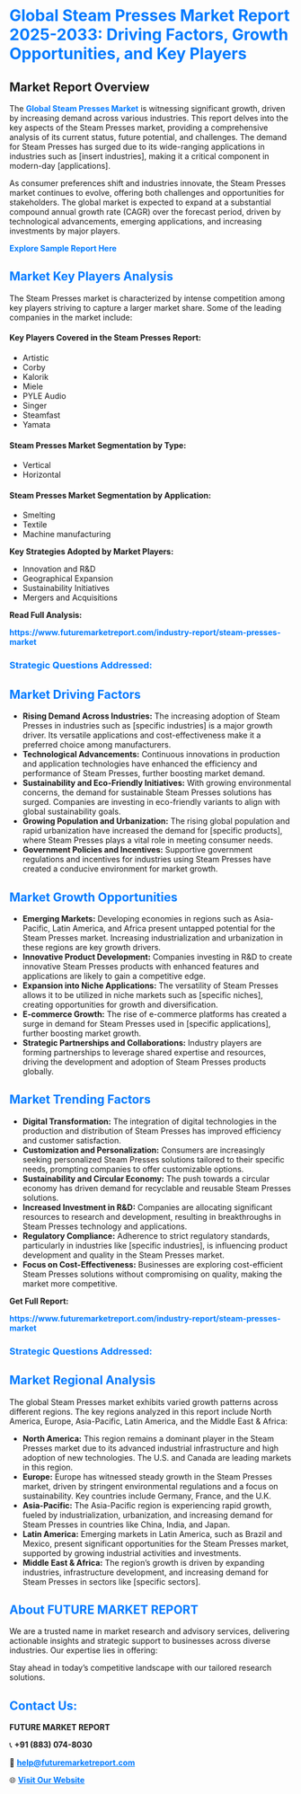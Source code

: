 <h1 style="color: #007BFF;">Global Steam Presses Market Report 2025-2033: Driving Factors, Growth Opportunities, and Key Players</h1>

<section id="overview">
<h2>Market Report Overview</h2>
<p>The <a href="https://www.futuremarketreport.com/industry-report/steam-presses-market" style="color: #007BFF; text-decoration: none;"><strong>Global Steam Presses Market</strong></a> is witnessing significant growth, driven by increasing demand across various industries. This report delves into the key aspects of the Steam Presses market, providing a comprehensive analysis of its current status, future potential, and challenges. The demand for Steam Presses has surged due to its wide-ranging applications in industries such as [insert industries], making it a critical component in modern-day [applications].</p>
<p>As consumer preferences shift and industries innovate, the Steam Presses market continues to evolve, offering both challenges and opportunities for stakeholders. The global market is expected to expand at a substantial compound annual growth rate (CAGR) over the forecast period, driven by technological advancements, emerging applications, and increasing investments by major players.</p>
</section>

<section id="overview">
<p><a href="https://www.futuremarketreport.com/request-sample/reportId=105810" style="color: #007BFF; text-decoration: none;"><strong>Explore Sample Report Here</strong></a></p>
</section>

<section id="key-players">
<h2 style="color: #007BFF;">Market Key Players Analysis</h2>
<p>The Steam Presses market is characterized by intense competition among key players striving to capture a larger market share. Some of the leading companies in the market include:</p>
<h4>Key Players Covered in the Steam Presses Report:</h4>
<ul><li>Artistic</li><li>Corby</li><li>Kalorik</li><li>Miele</li><li>PYLE Audio</li><li>Singer</li><li>Steamfast</li><li>Yamata</li></ul>
<h4>Steam Presses Market Segmentation by Type:</h4>
<ul><li>Vertical</li><li>Horizontal</li></ul>

<h4>Steam Presses Market Segmentation by Application:</h4>
<ul><li>Smelting</li><li>Textile</li><li>Machine manufacturing</li></ul>
<p><strong>Key Strategies Adopted by Market Players:</strong></p>
<ul>
<li>Innovation and R&D</li>
<li>Geographical Expansion</li>
<li>Sustainability Initiatives</li>
<li>Mergers and Acquisitions</li>
</ul>
</section>

<section>
<p><strong>Read Full Analysis: </strong></p><a href="https://www.futuremarketreport.com/industry-report/steam-presses-market" style="color: #007BFF; text-decoration: none;"><strong>https://www.futuremarketreport.com/industry-report/steam-presses-market</strong></a>
<h3 style="color: #007BFF;">Strategic Questions Addressed:</h3>
</section>

<section id="driving-factors">
<h2 style="color: #007BFF;">Market Driving Factors</h2>
<ul>
<li><strong>Rising Demand Across Industries:</strong> The increasing adoption of Steam Presses in industries such as [specific industries] is a major growth driver. Its versatile applications and cost-effectiveness make it a preferred choice among manufacturers.</li>
<li><strong>Technological Advancements:</strong> Continuous innovations in production and application technologies have enhanced the efficiency and performance of Steam Presses, further boosting market demand.</li>
<li><strong>Sustainability and Eco-Friendly Initiatives:</strong> With growing environmental concerns, the demand for sustainable Steam Presses solutions has surged. Companies are investing in eco-friendly variants to align with global sustainability goals.</li>
<li><strong>Growing Population and Urbanization:</strong> The rising global population and rapid urbanization have increased the demand for [specific products], where Steam Presses plays a vital role in meeting consumer needs.</li>
<li><strong>Government Policies and Incentives:</strong> Supportive government regulations and incentives for industries using Steam Presses have created a conducive environment for market growth.</li>
</ul>
</section>

<section id="growth-opportunities">
<h2 style="color: #007BFF;">Market Growth Opportunities</h2>
<ul>
<li><strong>Emerging Markets:</strong> Developing economies in regions such as Asia-Pacific, Latin America, and Africa present untapped potential for the Steam Presses market. Increasing industrialization and urbanization in these regions are key growth drivers.</li>
<li><strong>Innovative Product Development:</strong> Companies investing in R&D to create innovative Steam Presses products with enhanced features and applications are likely to gain a competitive edge.</li>
<li><strong>Expansion into Niche Applications:</strong> The versatility of Steam Presses allows it to be utilized in niche markets such as [specific niches], creating opportunities for growth and diversification.</li>
<li><strong>E-commerce Growth:</strong> The rise of e-commerce platforms has created a surge in demand for Steam Presses used in [specific applications], further boosting market growth.</li>
<li><strong>Strategic Partnerships and Collaborations:</strong> Industry players are forming partnerships to leverage shared expertise and resources, driving the development and adoption of Steam Presses products globally.</li>
</ul>
</section>

<section id="trending-factors">
<h2 style="color: #007BFF;">Market Trending Factors</h2>
<ul>
<li><strong>Digital Transformation:</strong> The integration of digital technologies in the production and distribution of Steam Presses has improved efficiency and customer satisfaction.</li>
<li><strong>Customization and Personalization:</strong> Consumers are increasingly seeking personalized Steam Presses solutions tailored to their specific needs, prompting companies to offer customizable options.</li>
<li><strong>Sustainability and Circular Economy:</strong> The push towards a circular economy has driven demand for recyclable and reusable Steam Presses solutions.</li>
<li><strong>Increased Investment in R&D:</strong> Companies are allocating significant resources to research and development, resulting in breakthroughs in Steam Presses technology and applications.</li>
<li><strong>Regulatory Compliance:</strong> Adherence to strict regulatory standards, particularly in industries like [specific industries], is influencing product development and quality in the Steam Presses market.</li>
<li><strong>Focus on Cost-Effectiveness:</strong> Businesses are exploring cost-efficient Steam Presses solutions without compromising on quality, making the market more competitive.</li>
</ul>
</section>

<section>
<p><strong>Get Full Report: </strong></p><a href="https://www.futuremarketreport.com/industry-report/steam-presses-market" style="color: #007BFF; text-decoration: none;"><strong>https://www.futuremarketreport.com/industry-report/steam-presses-market</strong></a>
<h3 style="color: #007BFF;">Strategic Questions Addressed:</h3>
</section>


<section id="regional-analysis">
<h2 style="color: #007BFF;">Market Regional Analysis</h2>
<p>The global Steam Presses market exhibits varied growth patterns across different regions. The key regions analyzed in this report include North America, Europe, Asia-Pacific, Latin America, and the Middle East & Africa:</p>
<ul>
<li><strong>North America:</strong> This region remains a dominant player in the Steam Presses market due to its advanced industrial infrastructure and high adoption of new technologies. The U.S. and Canada are leading markets in this region.</li>
<li><strong>Europe:</strong> Europe has witnessed steady growth in the Steam Presses market, driven by stringent environmental regulations and a focus on sustainability. Key countries include Germany, France, and the U.K.</li>
<li><strong>Asia-Pacific:</strong> The Asia-Pacific region is experiencing rapid growth, fueled by industrialization, urbanization, and increasing demand for Steam Presses in countries like China, India, and Japan.</li>
<li><strong>Latin America:</strong> Emerging markets in Latin America, such as Brazil and Mexico, present significant opportunities for the Steam Presses market, supported by growing industrial activities and investments.</li>
<li><strong>Middle East & Africa:</strong> The region’s growth is driven by expanding industries, infrastructure development, and increasing demand for Steam Presses in sectors like [specific sectors].</li>
</ul>
</section>

<footer>
<h2 style="color: #007BFF;">About FUTURE MARKET REPORT</h2>
<p>We are a trusted name in market research and advisory services, delivering actionable insights and strategic support to businesses across diverse industries. Our expertise lies in offering:</p>

<p>Stay ahead in today’s competitive landscape with our tailored research solutions.</p>

<h2 style="color: #007BFF;">Contact Us:</h2>
<p><strong>FUTURE MARKET REPORT</strong></p>
<p>📞 <strong>+91 (883) 074-8030</strong></p>
<p>📧 <strong><a href="mailto:help@futuremarketreport.com" style="color: #007BFF;">help@futuremarketreport.com</a></strong></p>
<p>🌐 <strong><a href="https://www.futuremarketreport.com/" style="color: #007BFF;">Visit Our Website</a></strong></p>
</footer>